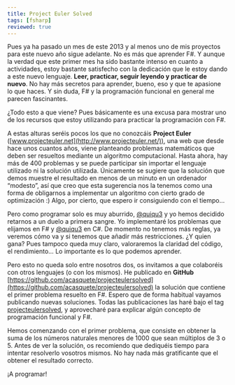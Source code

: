 ```yaml
---
title: Project Euler Solved
tags: [fsharp]
reviewed: true
---
```

Pues ya ha pasado un mes de este 2013 y al menos uno de mis proyectos para este nuevo año sigue adelante. No es más que aprender F#. Y aunque la verdad que este primer mes ha sido bastante intenso en cuanto a actividades, estoy bastante satisfecho con la dedicación que le estoy dando a este nuevo lenguaje. **Leer, practicar, seguir leyendo y practicar de nuevo**. No hay más secretos para aprender, bueno, eso y que te apasione lo que haces. Y sin duda, F# y la programación funcional en general me parecen fascinantes.

¿Todo esto a que viene? Pues básicamente es una excusa para mostrar uno de los recursos que estoy utilizando para practicar la programación con F#.

A estas alturas seréis pocos los que no conozcáis **Project Euler** ([www.projecteuler.net](http://www.projecteuler.net/)), una web que desde hace unos cuantos años, viene planteando problemas matemáticos que deben ser resueltos mediante un algoritmo computacional. Hasta ahora, hay más de 400 problemas y se puede participar sin importar el lenguaje utilizado ni la solución utilizada. Únicamente se sugiere que la solución que demos muestre el resultado en menos de un minuto en un ordenador “modesto”, así que creo que esta sugerencia nos la tenemos como una forma de obligarnos a implementar un algoritmo con cierto grado de optimización :) Algo, por cierto, que espero ir consiguiendo con el tiempo…

Pero como programar solo es muy aburrido, [@quiqu3](http://www.twitter.com/quiqu3) y yo hemos decidido retarnos a un duelo a primera sangre. Yo implementaré los problemas que elijamos en F# y [@quiqu3](http://www.qmartinez.es/) en C#. De momento no tenemos más reglas, ya veremos cómo va y si tenemos que añadir más restricciones. ¿Y quien gana? Pues tampoco queda muy claro, valoraremos la claridad del código, el rendimiento… Lo importante es lo que podemos aprender.

Pero esto no queda solo entre nosotros dos, os invitamos a que colaboréis con otros lenguajes (o con los mismos). He publicado en **GitHub** [https://github.com/acasquete/projecteulersolved](https://github.com/acasquete/projecteulersolved) la solución que contiene el primer problema resuelto en F#. Espero que de forma habitual vayamos publicando nuevas soluciones. Todas las publicaciones las haré bajo el tag [projecteulersolved](/tag/projecteulersolved), y aprovecharé para explicar algún concepto de programación funcional y F#.

Hemos comenzando con el primer problema, que consiste en obtener la suma de los números naturales menores de 1000 que sean múltiplos de 3 o 5. Antes de ver la solución, os recomiendo que dediquéis tiempo para intentar resolverlo vosotros mismos. No hay nada más gratificante que el obtener el resultado correcto.

¡A programar!
